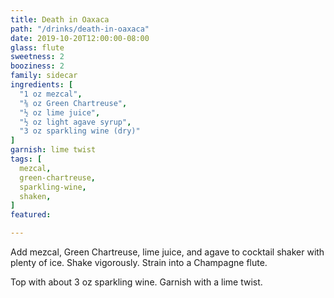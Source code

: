 ```yaml
---
title: Death in Oaxaca
path: "/drinks/death-in-oaxaca"
date: 2019-10-20T12:00:00-08:00
glass: flute
sweetness: 2
booziness: 2
family: sidecar
ingredients: [
  "1 oz mezcal",
  "⅜ oz Green Chartreuse",
  "½ oz lime juice",
  "½ oz light agave syrup",
  "3 oz sparkling wine (dry)"
]
garnish: lime twist
tags: [
  mezcal,
  green-chartreuse,
  sparkling-wine,
  shaken,
]
featured:

---
```


Add mezcal, Green Chartreuse, lime juice, and agave to cocktail shaker with plenty of ice. Shake vigorously. Strain into a Champagne flute.

Top with about 3 oz sparkling wine. Garnish with a lime twist.
